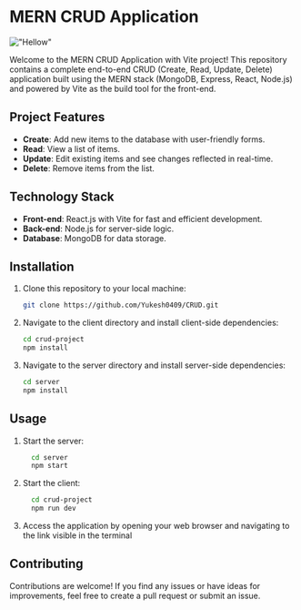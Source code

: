 # MERN CRUD Application 
!["Hellow"](https://res.cloudinary.com/teepublic/image/private/s---WWr4BZ4--/t_Preview/b_rgb:262c3a,c_lpad,f_jpg,h_630,q_90,w_1200/v1500169073/production/designs/1741229_1.jpg)

Welcome to the MERN CRUD Application with Vite project! This repository contains a complete end-to-end CRUD (Create, Read, Update, Delete) application built using the MERN stack (MongoDB, Express, React, Node.js) and powered by Vite as the build tool for the front-end.

## Project Features

- **Create**: Add new items to the database with user-friendly forms.
- **Read**: View a list of items.
- **Update**: Edit existing items and see changes reflected in real-time.
- **Delete**: Remove items from the list.

## Technology Stack

- **Front-end**: React.js with Vite for fast and efficient development.
- **Back-end**: Node.js for server-side logic.
- **Database**: MongoDB for data storage.

## Installation

1. Clone this repository to your local machine:

   ```bash
   git clone https://github.com/Yukesh0409/CRUD.git
2. Navigate to the client directory and install client-side dependencies:

   ```bash
   cd crud-project
   npm install
2. Navigate to the server directory and install server-side dependencies:

   ```bash
   cd server
   npm install

## Usage
1. Start the server:
   ```bash
     cd server
     npm start
2. Start the client:
   ```bash
     cd crud-project
     npm run dev
3. Access the application by opening your web browser and navigating to the link visible in the terminal

## Contributing
Contributions are welcome! If you find any issues or have ideas for improvements, feel free to create a pull request or submit an issue.





